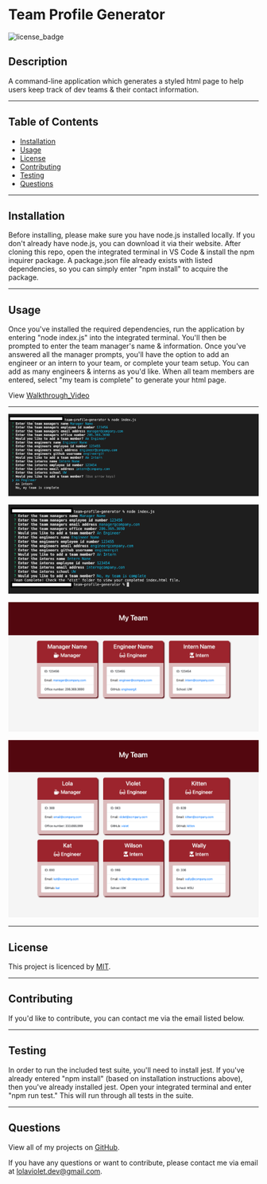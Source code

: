# Team Profile Generator
![license_badge](https://img.shields.io/badge/license-MIT-blueviolet)


## Description
A command-line application which generates a styled html page to help users keep track of dev teams & their contact information. 

---

## Table of Contents
* [Installation](#installation)
* [Usage](#usage)
* [License](#license)
* [Contributing](#contributing)
* [Testing](#testing)
* [Questions](#questions)

---

## Installation 
Before installing, please make sure you have node.js installed locally. If you don't already have node.js, you can download it via their website. After cloning this repo, open the integrated terminal in VS Code & install the npm inquirer package. A package.json file already exists with listed dependencies, so you can simply enter "npm install" to acquire the package.

---

## Usage
Once you've installed the required dependencies, run the application by entering "node index.js" into the integrated terminal. You'll then be prompted to enter the team manager's name & information. Once you've answered all the manager prompts, you'll have the option to add an engineer or an intern to your team, or complete your team setup. You can add as many engineers & interns as you'd like. When all team members are entered, select "my team is complete" to generate your html page. 

View [Walkthrough_Video](https://drive.google.com/file/d/1BwnqaxUqWpEVMvg9DSUS5n6KZZoTredf/view?usp=sharing)

---

![Run_List](/assets/RUN_List.png)

![Run_Complete](/assets//RUN_Complete.png)

![Output_Example1](/assets/OUTPUT_Example1.png)

![Output_Example2](/assets/OUTPUT_Example2.png)

---

## License
This project is licenced by [MIT](https://choosealicense.com/licenses/mit/).

---

## Contributing
If you'd like to contribute, you can contact me via the email listed below. 

---

## Testing
In order to run the included test suite, you'll need to install jest. If you've already entered "npm install" (based on installation instructions above), then you've already installed jest. Open your integrated terminal and enter "npm run test." This will run through all tests in the suite. 

---

## Questions
View all of my projects on [GitHub](https://github.com/lola-violet).

If you have any questions or want to contribute, please contact me via email at [lolaviolet.dev@gmail.com](mailto:lolaviolet.dev@gmail.com).
